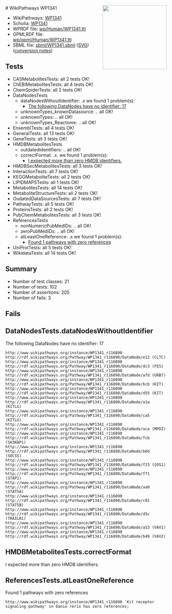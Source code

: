 <img style="float: right; width: 200px" src="../logo.png" />
# WikiPathways WP1341

* WikiPathways: [WP1341](https://identifiers.org/wikipathways:WP1341)
* Scholia: [WP1341](https://scholia.toolforge.org/wikipathways/WP1341)
* WPRDF file: [wp/Human/WP1341.ttl](../wp/Human/WP1341.ttl)
* GPMLRDF file: [wp/gpml/Human/WP1341.ttl](../wp/gpml/Human/WP1341.ttl)
* SBML file: [sbml/WP1341.sbml](../sbml/WP1341.sbml) ([SVG](../sbml/WP1341.svg)) ([conversion notes](../sbml/WP1341.txt))

## Tests
* CASMetabolitesTests: all 2 tests OK!
* ChEBIMetabolitesTests: all 4 tests OK!
* ChemSpiderTests: all 2 tests OK!
* DataNodesTests
    * dataNodesWithoutIdentifier: .x we found 1 problem(s):
        * [The following DataNodes have no identifier: 17](#8792c497)
    * unknownTypes_knownDatasource: .. all OK!
    * unknownTypes: .. all OK!
    * unknownTypes_Reactome: .. all OK!
* EnsemblTests: all 4 tests OK!
* GeneralTests: all 13 tests OK!
* GeneTests: all 3 tests OK!
* HMDBMetabolitesTests
    * outdatedIdentifiers: .. all OK!
    * correctFormat: .x. we found 1 problem(s):
        * [I expected more than zero HMDB identifiers.](#ad154c1e)
* HMDBSecMetabolitesTests: all 3 tests OK!
* InteractionTests: all 7 tests OK!
* KEGGMetaboliteTests: all 2 tests OK!
* LIPIDMAPSTests: all 1 tests OK!
* MetabolitesTests: all 14 tests OK!
* MetaboliteStructureTests: all 2 tests OK!
* OudatedDataSourcesTests: all 7 tests OK!
* PathwayTests: all 5 tests OK!
* ProteinsTests: all 2 tests OK!
* PubChemMetabolitesTests: all 3 tests OK!
* ReferencesTests
    * nonNumericPubMedIDs: .. all OK!
    * zeroPubMedIDs: .. all OK!
    * atLeastOneReference: .x we found 1 problem(s):
        * [Found 1 pathways with zero references](#35eb778e)
* UniProtTests: all 5 tests OK!
* WikidataTests: all 14 tests OK!


## Summary

* Number of test classes: 21
* Number of tests: 102
* Number of assertions: 205
* Number of fails: 3

## Fails

<a name="8792c497" />

## DataNodesTests.dataNodesWithoutIdentifier

The following DataNodes have no identifier: 17
```
http://www.wikipathways.org/instance/WP1341_r116890 http://rdf.wikipathways.org/Pathway/WP1341_r116890/DataNode/e12 (CLTC)
http://www.wikipathways.org/instance/WP1341_r116890 http://rdf.wikipathways.org/Pathway/WP1341_r116890/DataNode/dc3 (FES)
http://www.wikipathways.org/instance/WP1341_r116890 http://rdf.wikipathways.org/Pathway/WP1341_r116890/DataNode/afd (GRB7)
http://www.wikipathways.org/instance/WP1341_r116890 http://rdf.wikipathways.org/Pathway/WP1341_r116890/DataNode/bcb (KIT)
http://www.wikipathways.org/instance/WP1341_r116890 http://rdf.wikipathways.org/Pathway/WP1341_r116890/DataNode/d55 (KIT)
http://www.wikipathways.org/instance/WP1341_r116890 http://rdf.wikipathways.org/Pathway/WP1341_r116890/DataNode/a1a (KITLG)
http://www.wikipathways.org/instance/WP1341_r116890 http://rdf.wikipathways.org/Pathway/WP1341_r116890/DataNode/ca5 (KITLG)
http://www.wikipathways.org/instance/WP1341_r116890 http://rdf.wikipathways.org/Pathway/WP1341_r116890/DataNode/aca (MPDZ)
http://www.wikipathways.org/instance/WP1341_r116890 http://rdf.wikipathways.org/Pathway/WP1341_r116890/DataNode/fcb (SH3KBP1)
http://www.wikipathways.org/instance/WP1341_r116890 http://rdf.wikipathways.org/Pathway/WP1341_r116890/DataNode/b0d (SOCS5)
http://www.wikipathways.org/instance/WP1341_r116890 http://rdf.wikipathways.org/Pathway/WP1341_r116890/DataNode/f23 (SOS1)
http://www.wikipathways.org/instance/WP1341_r116890 http://rdf.wikipathways.org/Pathway/WP1341_r116890/DataNode/f71 (STAP1)
http://www.wikipathways.org/instance/WP1341_r116890 http://rdf.wikipathways.org/Pathway/WP1341_r116890/DataNode/aa0 (STAT5A)
http://www.wikipathways.org/instance/WP1341_r116890 http://rdf.wikipathways.org/Pathway/WP1341_r116890/DataNode/c81 (STAT5B)
http://www.wikipathways.org/instance/WP1341_r116890 http://rdf.wikipathways.org/Pathway/WP1341_r116890/DataNode/d5c (TRAILR1)
http://www.wikipathways.org/instance/WP1341_r116890 http://rdf.wikipathways.org/Pathway/WP1341_r116890/DataNode/a53 (VAV1)
http://www.wikipathways.org/instance/WP1341_r116890 http://rdf.wikipathways.org/Pathway/WP1341_r116890/DataNode/b49 (VAV2)
```

<a name="ad154c1e" />

## HMDBMetabolitesTests.correctFormat

I expected more than zero HMDB identifiers.
<a name="35eb778e" />

## ReferencesTests.atLeastOneReference

Found 1 pathways with zero references
```
http://www.wikipathways.org/instance/WP1341_r116890 'Kit receptor signaling pathway' in Danio rerio has zero references; 
```

